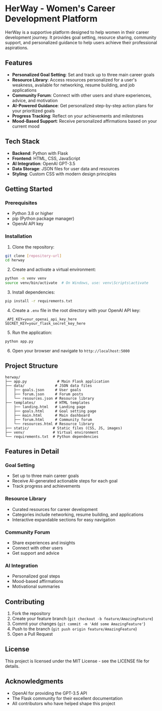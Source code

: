 # HerWay - Women's Career Development Platform

HerWay is a supportive platform designed to help women in their career development journey. It provides goal setting, resource sharing, community support, and personalized guidance to help users achieve their professional aspirations.

## Features

- **Personalized Goal Setting**: Set and track up to three main career goals
- **Resource Library**: Access resources personalized for a user's weakness, available for networking, resume building, and job applications
- **Community Forum**: Connect with other users and share experiences, advice, and motivation
- **AI-Powered Guidance**: Get personalized step-by-step action plans for your prioritized goals
- **Progress Tracking**: Reflect on your achievements and milestones
- **Mood-Based Support**: Receive personalized affirmations based on your current mood

## Tech Stack

- **Backend**: Python with Flask
- **Frontend**: HTML, CSS, JavaScript
- **AI Integration**: OpenAI GPT-3.5
- **Data Storage**: JSON files for user data and resources
- **Styling**: Custom CSS with modern design principles

## Getting Started

### Prerequisites

- Python 3.8 or higher
- pip (Python package manager)
- OpenAI API key

### Installation

1. Clone the repository:
```bash
git clone [repository-url]
cd herway
```

2. Create and activate a virtual environment:
```bash
python -m venv venv
source venv/bin/activate  # On Windows, use: venv\Scripts\activate
```

3. Install dependencies:
```bash
pip install -r requirements.txt
```

4. Create a `.env` file in the root directory with your OpenAI API key:
```
_API_KEY=your_openai_api_key_here
SECRET_KEY=your_flask_secret_key_here
```

5. Run the application:
```bash
python app.py
```

6. Open your browser and navigate to `http://localhost:5000`

## Project Structure

```
herway/
├── app.py              # Main Flask application
├── data/              # JSON data files
│   ├── goals.json     # User goals
│   ├── forum.json     # Forum posts
│   └── resources.json # Resource library
├── templates/         # HTML templates
│   ├── landing.html   # Landing page
│   ├── goals.html     # Goal setting page
│   ├── main.html      # Main dashboard
│   ├── forum.html     # Community forum
│   └── resources.html # Resource library
├── static/           # Static files (CSS, JS, images)
├── venv/             # Virtual environment
└── requirements.txt  # Python dependencies
```

## Features in Detail

### Goal Setting
- Set up to three main career goals
- Receive AI-generated actionable steps for each goal
- Track progress and achievements

### Resource Library
- Curated resources for career development
- Categories include networking, resume building, and applications
- Interactive expandable sections for easy navigation

### Community Forum
- Share experiences and insights
- Connect with other users
- Get support and advice

### AI Integration
- Personalized goal steps
- Mood-based affirmations
- Motivational summaries

## Contributing

1. Fork the repository
2. Create your feature branch (`git checkout -b feature/AmazingFeature`)
3. Commit your changes (`git commit -m 'Add some AmazingFeature'`)
4. Push to the branch (`git push origin feature/AmazingFeature`)
5. Open a Pull Request

## License

This project is licensed under the MIT License - see the LICENSE file for details.

## Acknowledgments

- OpenAI for providing the GPT-3.5 API
- The Flask community for their excellent documentation
- All contributors who have helped shape this project
